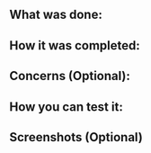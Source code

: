 ## What was done:



## How it was completed:



## Concerns (Optional):



## How you can test it:



## Screenshots (Optional)
